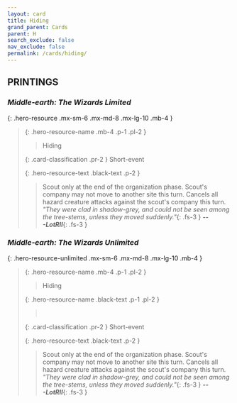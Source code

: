 ```yaml
---
layout: card
title: Hiding
grand_parent: Cards
parent: H
search_exclude: false
nav_exclude: false
permalink: /cards/hiding/
---
```


## PRINTINGS


### _Middle-earth: The Wizards Limited_

{: .hero-resource .mx-sm-6 .mx-md-8 .mx-lg-10 .mb-4 }
> {: .hero-resource-name .mb-4 .p-1 .pl-2 }
> > <div class="card-mp"></div>
> > <div class="card-name">Hiding</div>
>
> {: .card-classification .pr-2 }
> Short-event
>
> {: .hero-resource-text .black-text .p-2 }
> > Scout only at the end of the organization phase. Scout's company may not move to another site this turn. Cancels all hazard creature attacks against the scout's company this turn. <br>_"They were clad in shadow-grey, and could not be seen among the tree-stems, unless they moved suddenly."_{: .fs-3 } ***---&#65279;LotRII***{: .fs-3 } 
> 

### _Middle-earth: The Wizards Unlimited_

{: .hero-resource-unlimited .mx-sm-6 .mx-md-8 .mx-lg-10 .mb-4 }
> {: .hero-resource-name .mb-4 .p-1 .pl-2 }
> > <div class="card-mp"></div>
> > <div class="card-name">Hiding</div>
>
> {: .hero-resource-name .black-text .p-1 .pl-2 }
> > &nbsp;
>
> {: .card-classification .pr-2 }
> Short-event
>
> {: .hero-resource-text .black-text .p-2 }
> > Scout only at the end of the organization phase. Scout's company may not move to another site this turn. Cancels all hazard creature attacks against the scout's company this turn. <br>_"They were clad in shadow-grey, and could not be seen among the tree-stems, unless they moved suddenly."_{: .fs-3 } ***---&#65279;LotRII***{: .fs-3 } 
> 
